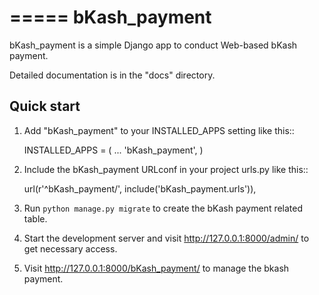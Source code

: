 =====
bKash_payment
=====

bKash_payment is a simple Django app to conduct Web-based bKash payment. 

Detailed documentation is in the "docs" directory.

Quick start
-----------

1. Add "bKash_payment" to your INSTALLED_APPS setting like this::

    INSTALLED_APPS = (
        ...
        'bKash_payment',
    )

2. Include the bKash_payment URLconf in your project urls.py like this::

    url(r'^bKash_payment/', include('bKash_payment.urls')),

3. Run `python manage.py migrate` to create the bKash payment related table.

4. Start the development server and visit http://127.0.0.1:8000/admin/
   to get necessary access.

5. Visit http://127.0.0.1:8000/bKash_payment/ to manage the bkash payment.